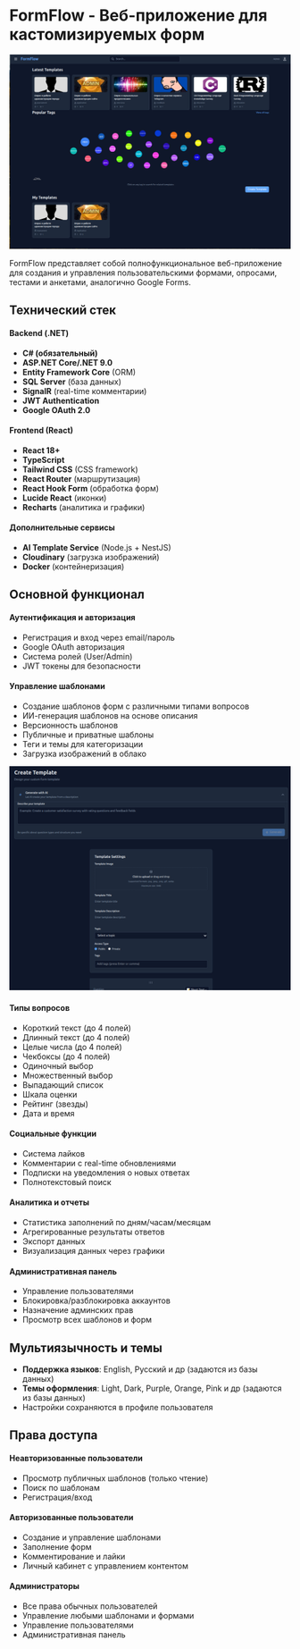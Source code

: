 # FormFlow - Веб-приложение для кастомизируемых форм

![Screenshot](/Screenshot.png)

FormFlow представляет собой полнофункциональное веб-приложение для создания и управления пользовательскими формами, опросами, тестами и анкетами, аналогично Google Forms.

## Технический стек

#### Backend (.NET)
- **C# (обязательный)**
- **ASP.NET Core/.NET 9.0**
- **Entity Framework Core** (ORM)
- **SQL Server** (база данных)
- **SignalR** (real-time комментарии)
- **JWT Authentication**
- **Google OAuth 2.0**

#### Frontend (React)
- **React 18+**
- **TypeScript**
- **Tailwind CSS** (CSS framework)
- **React Router** (маршрутизация)
- **React Hook Form** (обработка форм)
- **Lucide React** (иконки)
- **Recharts** (аналитика и графики)

#### Дополнительные сервисы
- **AI Template Service** (Node.js + NestJS)
- **Cloudinary** (загрузка изображений)
- **Docker** (контейнеризация)

## Основной функционал

#### Аутентификация и авторизация
- Регистрация и вход через email/пароль
- Google OAuth авторизация
- Система ролей (User/Admin)
- JWT токены для безопасности

#### Управление шаблонами
- Создание шаблонов форм с различными типами вопросов
- ИИ-генерация шаблонов на основе описания
- Версионность шаблонов
- Публичные и приватные шаблоны
- Теги и темы для категоризации
- Загрузка изображений в облако

![Screenshot](Screenshot3.png)

#### Типы вопросов
- Короткий текст (до 4 полей)
- Длинный текст (до 4 полей)  
- Целые числа (до 4 полей)
- Чекбоксы (до 4 полей)
- Одиночный выбор
- Множественный выбор
- Выпадающий список
- Шкала оценки
- Рейтинг (звезды)
- Дата и время

#### Социальные функции
- Система лайков
- Комментарии с real-time обновлениями
- Подписки на уведомления о новых ответах
- Полнотекстовый поиск

#### Аналитика и отчеты
- Статистика заполнений по дням/часам/месяцам
- Агрегированные результаты ответов
- Экспорт данных
- Визуализация данных через графики

#### Административная панель
- Управление пользователями
- Блокировка/разблокировка аккаунтов
- Назначение админских прав
- Просмотр всех шаблонов и форм

## Мультиязычность и темы

- **Поддержка языков**: English, Русский и др (задаются из базы данных)
- **Темы оформления**: Light, Dark, Purple, Orange, Pink и др (задаются из базы данных)
- Настройки сохраняются в профиле пользователя

## Права доступа

#### Неавторизованные пользователи
- Просмотр публичных шаблонов (только чтение)
- Поиск по шаблонам
- Регистрация/вход

#### Авторизованные пользователи
- Создание и управление шаблонами
- Заполнение форм
- Комментирование и лайки
- Личный кабинет с управлением контентом

#### Администраторы
- Все права обычных пользователей
- Управление любыми шаблонами и формами
- Управление пользователями
- Административная панель